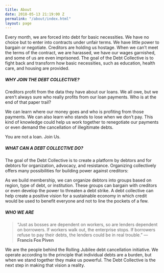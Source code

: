 ```yaml
---
title: About
date: 2018-05-13 21:19:00 Z
permalink: "/about/index.html"
layout: page
---
```


Every month, we are forced into debt for basic necessities. We have no choice but to enter into contracts under unfair terms. We have little power to bargain or negotiate. Creditors are holding us hostage. When we can’t meet the terms of the contract, we are harassed, we have our wages garnished, and some of us are even imprisoned. The goal of the Debt Collective is to fight back and transform how basic necessities, such as education, health care, and housing are provided.

##### WHY JOIN THE DEBT COLLECTIVE?

Creditors profit from the data they have about our loans. We all owe, but we aren’t always sure who really profits from our loan payments. Who is at the end of that paper trail?

We can learn where our money goes and who is profiting from those payments. We can also learn who stands to lose when we don’t pay. This kind of knowledge could help us work together to renegotiate our payments or even demand the cancellation of illegitimate debts.

You are not a loan. Join Us.

##### WHAT CAN A DEBT COLLECTIVE DO?

The goal of the Debt Collective is to create a platform by debtors and for debtors for organization, advocacy, and resistance. Organizing collectively offers many possibilities for building power against creditors:

As we build membership, we can organize debtors into groups based on region, type of debt, or institution. These groups can bargain with creditors or even develop the power to threaten a debt strike. A debt collective can help create a positive vision for a sustainable economy in which credit would be used to benefit everyone and not to line the pockets of a few.

##### WHO WE ARE

> “Just as bosses are dependent on workers, so are lenders dependent on borrowers. If workers walk out, the enterprise stops. If borrowers refuse to pay their debts, the lenders could be in real trouble.” — **Francis Fox Piven**

We are the people behind the Rolling Jubilee debt cancellation initiative. We operate according to the principle that individual debts are a burden, but when we stand together they make us powerful. The Debt Collective is the next step in making that vision a reality.

